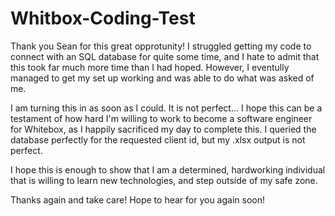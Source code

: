 # Whitbox-Coding-Test
Thank you Sean for this great opprotunity!
I struggled getting my code to connect with an SQL database for quite some time, and I hate to admit that this took far much more time than I had hoped. However, I eventully managed to get my set up working and was able to do what was asked of me.

I am turning this in as soon as I could. It is not perfect...
I hope this can be a testament of how hard I'm willing to work to become a software engineer for Whitebox, as I happily sacrificed my day to complete this.
I queried the database perfectly for the requested client id, but my .xlsx output is not perfect.

I hope this is enough to show that I am a determined, hardworking individual that is willing to learn new technologies, and step outside of my safe zone.

Thanks again and take care! Hope to hear for you again soon!
